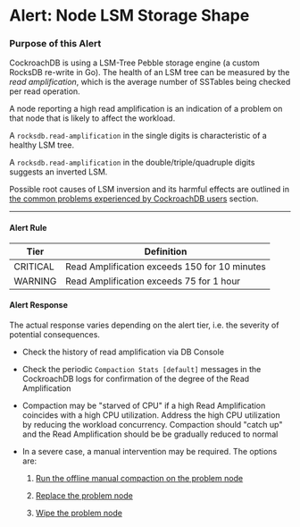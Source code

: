 # Alert: Node LSM Storage Shape

### Purpose of this Alert

CockroachDB is using a LSM-Tree Pebble storage engine (a custom RocksDB re-write in Go). The health of an LSM tree can be measured by the *read amplification*, which is the average number of SSTables being checked per read operation.

A node reporting a high read amplification is an indication of a problem on that node that is likely to affect the workload.

A `rocksdb.read-amplification` in the single digits is characteristic of a healthy LSM tree.

A `rocksdb.read-amplification` in the double/triple/quadruple digits suggests an inverted LSM.

Possible root causes of LSM inversion and its harmful effects are outlined in  [the common problems experienced by CockroachDB users](most-common-problems/README.md) section.



------

#### Alert Rule

| Tier     | Definition                                    |
| -------- | --------------------------------------------- |
| CRITICAL | Read Amplification exceeds 150 for 10 minutes |
| WARNING  | Read Amplification exceeds 75 for 1 hour      |



#### Alert Response

The actual response varies depending on the alert tier, i.e. the severity of potential consequences.

- Check the history of read amplification via DB Console

- Check the periodic `Compaction Stats [default]` messages in the CockroachDB logs for confirmation of the degree of the Read Amplification

- Compaction may be "starved of CPU" if a high Read Amplification coincides with a high CPU utilization.  Address the high CPU utilization by reducing the workload concurrency. Compaction should "catch up" and the Read Amplification should be be gradually reduced to normal

- In a severe case, a manual intervention may be required. The options are:

  1. [Run the offline manual compaction on the problem node](../emergency-procedures/lsm-compact.md)

  1. [Replace the problem node](../emergency-procedures/node-replace.md)
  1. [Wipe the problem node](../emergency-procedures/node-wipe.md)

